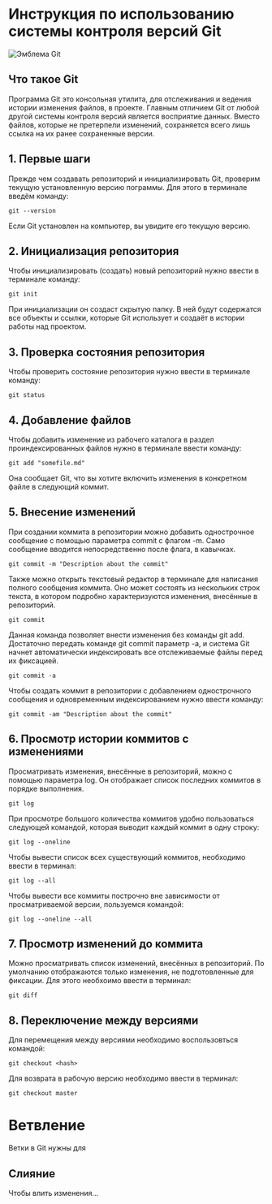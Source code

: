# **Инструкция по использованию системы контроля версий Git**

![Эмблема Git](git.jpg)

## Что такое Git

Программа Git это консольная утилита, для отслеживания и ведения истории изменения файлов, в проекте. Главным отличием Git от любой другой системы контроля версий является восприятие данных. Вместо файлов, которые не претерпели изменений, сохраняется всего лишь ссылка на их
ранее сохраненные версии.

## 1. Первые шаги

Прежде чем создавать репозиторий и инициализировать Git, проверим текущую установленную
версию пограммы. Для этого в терминале введём команду:

    git --version

Если Git установлен на компьютер, вы увидите его текущую версию.

## 2. Инициализация репозитория

Чтобы инициализировать (создать) новый репозиторий нужно ввести в терминале команду:

    git init

При инициализации он создаст скрытую папку. В ней будут содержатся все объекты и ссылки, которые Git использует и создаёт в истории работы над проектом.

## 3. Проверка состояния репозитория

Чтобы проверить состояние репозитория нужно ввести в терминале команду:

    git status
    
## 4. Добавление файлов

Чтобы добавить изменение из рабочего каталога в раздел проиндексированных файлов нужно в терминале ввести команду:

    git add "somefile.md"

 Она сообщает Git, что вы хотите включить изменения в конкретном файле в следующий коммит. 

 ## 5. Внесение изменений

 При создании коммита в репозитории можно добавить однострочное сообщение с помощью параметра commit с флагом -m. Само сообщение вводится непосредственно после флага, в кавычках.

    git commit -m "Description about the commit"

Также можно открыть текстовый редактор в терминале для написания полного сообщения коммита. Оно может состоять из нескольких строк текста, в котором подробно характеризуются изменения, внесённые в репозиторий.

    git commit 

Данная команда позволяет внести изменения без команды git add. Достаточно передать
команде git commit параметр -a, и система Git начнет автоматически индексировать
все отслеживаемые файлы перед их фиксацией.

    git commit -a

Чтобы создать коммит в репозитории с добавлением однострочного сообщения и одновременным индексированием нужно ввести команду:

    git commit -am "Description about the commit"

## 6. Просмотр истории коммитов с изменениями

Просматривать изменения, внесённые в репозиторий, можно с помощью параметра log. Он отображает список последних коммитов в порядке выполнения.

    git log

При просмотре большого количества коммитов удобно пользоваться следующей командой, которая выводит каждый коммит в одну строку:

    git log --oneline

Чтобы вывести список всех существующий коммитов, необходимо ввести в терминал:

    git log --all

Чтобы вывести все коммиты построчно вне зависимости от просматриваемой версии, пользуемся командой:

    git log --oneline --all

## 7. Просмотр изменений до коммита

Можно просматривать список изменений, внесённых в репозиторий. По умолчанию отображаются только изменения, не подготовленные для фиксации. Для этого необхоимо ввести в терминал:

    git diff

## 8. Переключение между версиями

Для перемещения между версиями необходимо воспользовться командой:

    git checkout <hash>

Для возврата в рабочую версию необходимо ввести в терминал:

    git checkout master


# Ветвление

Ветки в Git нужны для

## Слияние

Чтобы влить изменения...
